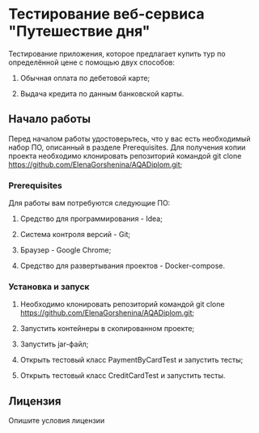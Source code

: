 # Тестирование веб-сервиса "Путешествие дня"

Тестирование приложения, которое предлагает купить тур по определённой цене с помощью двух способов:

1. Обычная оплата по дебетовой карте;

2. Выдача кредита по данным банковской карты.


## Начало работы

Перед началом работы удостоверьтесь, что у вас есть необходимый набор ПО, описанный в разделе Prerequisites. 
Для получения копии проекта необходимо клонировать репозиторий командой git clone https://github.com/ElenaGorshenina/AQADiplom.git;

### Prerequisites

Для работы вам потребуются следующие ПО:

1. Средство для программирования - Idea;

2. Система контроля версий - Git;

3. Браузер - Google Chrome;

4. Средство для развертывания проектов - Docker-compose.

### Установка и запуск

1. Необходимо клонировать репозиторий командой git clone https://github.com/ElenaGorshenina/AQADiplom.git;

2. Запустить контейнеры в скопированном проекте;

3. Запустить jar-файл;

4. Открыть тестовый класс PaymentByCardTest и запустить тесты;

5. Открыть тестовый класс CreditCardTest и запустить тесты.

## Лицензия

Опишите условия лицензии